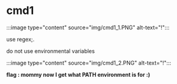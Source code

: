 # cmd1

:::image type="content" source="img/cmd1_1.PNG" alt-text="!":::

use regex;.

do not use environmental variables

:::image type="content" source="img/cmd1_2.PNG" alt-text="!":::

**flag : mommy now I get what PATH environment is for :)**